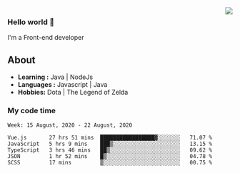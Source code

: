 <img align='right' src="https://github-readme-stats.vercel.app/api?username=jumodada&show_icons=true&theme=vue">

### Hello world 👋

I'm a Front-end developer 
    
## About
-  **Learning :** Java | NodeJs
-  **Languages :** Javascript | Java
-  **Hobbies:** Dota | The Legend of Zelda

### My code time

<!--START_SECTION:waka-->
```text
Week: 15 August, 2020 - 22 August, 2020

Vue.js       27 hrs 51 mins  █████████████████▓░░░░░░░   71.07 % 
JavaScript   5 hrs 9 mins    ███▒░░░░░░░░░░░░░░░░░░░░░   13.15 % 
TypeScript   3 hrs 46 mins   ██▒░░░░░░░░░░░░░░░░░░░░░░   09.62 % 
JSON         1 hr 52 mins    █▒░░░░░░░░░░░░░░░░░░░░░░░   04.78 % 
SCSS         17 mins         ▒░░░░░░░░░░░░░░░░░░░░░░░░   00.75 % 
```
<!--END_SECTION:waka-->

